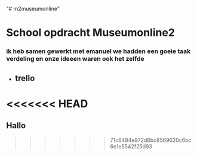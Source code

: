 "# m2museumonline" 

# School opdracht Museumonline2
### ik heb samen gewerkt met emanuel we hadden een goeie taak verdeling en onze ideeen waren ook het zelfde
* ## trello

<<<<<<< HEAD
=======
## Hallo
>>>>>>> 71c6484e972d6bc8569620c6bc6e1e5542f25d93
